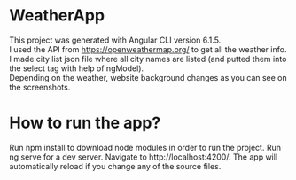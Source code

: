 # WeatherApp

This project was generated with Angular CLI version 6.1.5.<br/>
I used the API from https://openweathermap.org/ to get all the weather info.<br/>
I made city list json file where all city names are listed (and putted them into the select tag with help of ngModel).<br/>
Depending on the weather, website background changes as you can see on the screenshots.<br/>
# How to run the app?<br/> 
Run npm install to download node modules in order to run the project. Run ng serve for a dev server. Navigate to http://localhost:4200/. The app will automatically reload if you change any of the source files.
